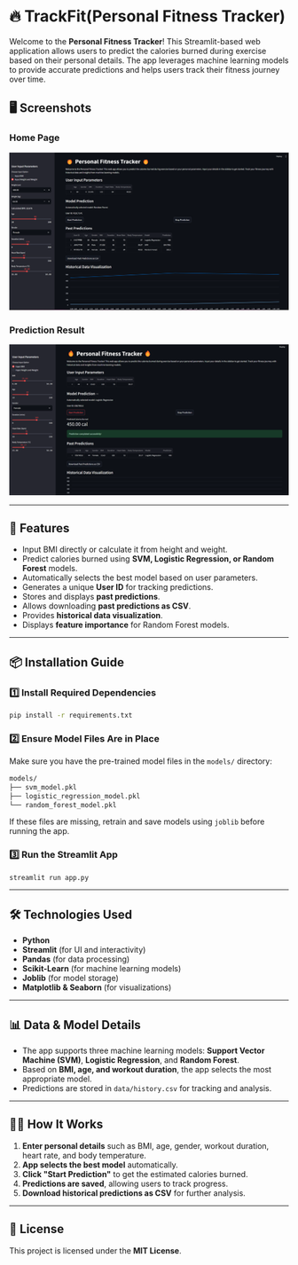 # 🔥 TrackFit(Personal Fitness Tracker)

Welcome to the **Personal Fitness Tracker**! This Streamlit-based web application allows users to predict the calories burned during exercise based on their personal details. The app leverages machine learning models to provide accurate predictions and helps users track their fitness journey over time.

## 🖥️ Screenshots

### Home Page
![Home Page](https://github.com/KimmiKumari07/TrackFit/blob/main/asserts/snap%201.png?raw=true)


### Prediction Result
![Prediction](https://github.com/KimmiKumari07/TrackFit/blob/main/asserts/snap%202.png?raw=true)

---

## 🚀 Features
- Input BMI directly or calculate it from height and weight.
- Predict calories burned using **SVM, Logistic Regression, or Random Forest** models.
- Automatically selects the best model based on user parameters.
- Generates a unique **User ID** for tracking predictions.
- Stores and displays **past predictions**.
- Allows downloading **past predictions as CSV**.
- Provides **historical data visualization**.
- Displays **feature importance** for Random Forest models.

---

## 📦 Installation Guide

### 1️⃣ Install Required Dependencies
```bash
pip install -r requirements.txt
```

### 2️⃣ Ensure Model Files Are in Place
Make sure you have the pre-trained model files in the `models/` directory:
```
models/
├── svm_model.pkl
├── logistic_regression_model.pkl
└── random_forest_model.pkl
```

If these files are missing, retrain and save models using `joblib` before running the app.

### 3️⃣ Run the Streamlit App
```bash
streamlit run app.py
```

---

## 🛠 Technologies Used
- **Python**
- **Streamlit** (for UI and interactivity)
- **Pandas** (for data processing)
- **Scikit-Learn** (for machine learning models)
- **Joblib** (for model storage)
- **Matplotlib & Seaborn** (for visualizations)

---

## 📊 Data & Model Details
- The app supports three machine learning models: **Support Vector Machine (SVM)**, **Logistic Regression**, and **Random Forest**.
- Based on **BMI, age, and workout duration**, the app selects the most appropriate model.
- Predictions are stored in `data/history.csv` for tracking and analysis.

---

## 🏋️‍♂️ How It Works
1. **Enter personal details** such as BMI, age, gender, workout duration, heart rate, and body temperature.
2. **App selects the best model** automatically.
3. **Click "Start Prediction"** to get the estimated calories burned.
4. **Predictions are saved**, allowing users to track progress.
5. **Download historical predictions as CSV** for further analysis.

---

## 📄 License
This project is licensed under the **MIT License**.

